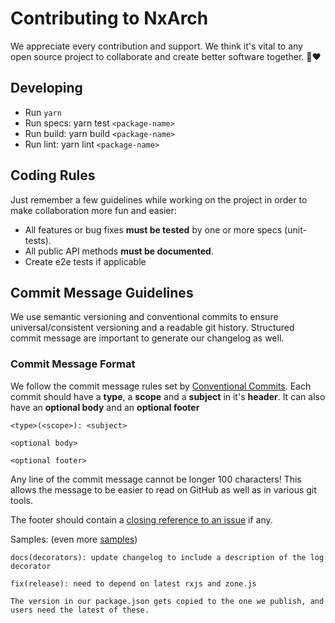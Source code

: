 # Contributing to NxArch

We appreciate every contribution and support. We think it's vital to any open source project to collaborate
and create better software together. 🙏❤

## Developing

- Run `yarn`
- Run specs: yarn test `<package-name>`
- Run build: yarn build `<package-name>`
- Run lint: yarn lint `<package-name>`

## <a name="rules"></a> Coding Rules

Just remember a few guidelines while working on the project in order to make collaboration more fun and easier:

- All features or bug fixes **must be tested** by one or more specs (unit-tests).
- All public API methods **must be documented**.
- Create e2e tests if applicable

## <a name="commit"></a> Commit Message Guidelines

We use semantic versioning and conventional commits to ensure universal/consistent versioning and a readable git
history.
Structured commit message are important to generate our changelog as well.

### Commit Message Format

We follow the commit message rules set by [Conventional Commits](https://www.conventionalcommits.org/en/v1.0.0/).
Each commit should have a **type**, a **scope** and a **subject** in it's **header**.
It can also have an **optional body** and an **optional footer**

```
<type>(<scope>): <subject>

<optional body>

<optional footer>
```

Any line of the commit message cannot be longer 100 characters! This allows the message to be easier
to read on GitHub as well as in various git tools.

The footer should contain
a [closing reference to an issue](https://help.github.com/articles/closing-issues-via-commit-messages/) if any.

Samples: (even more [samples](https://github.com/angular/angular/commits/main))

```
docs(decorators): update changelog to include a description of the log decorator 
```

```
fix(release): need to depend on latest rxjs and zone.js

The version in our package.json gets copied to the one we publish, and users need the latest of these.
```
